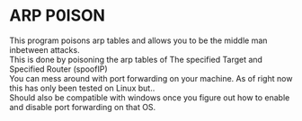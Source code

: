 # ARP P0ISON

This program poisons arp tables and allows you to be the middle man inbetween attacks. 
<br> This is done by poisoning the arp tables of The specified Target and Specified Router (spoofIP)
<br> You can mess around with port forwarding on your machine. As of right now this has only been tested on Linux but..
<br> Should also be compatible with windows once you figure out how to enable and disable port forwarding on that OS. 
